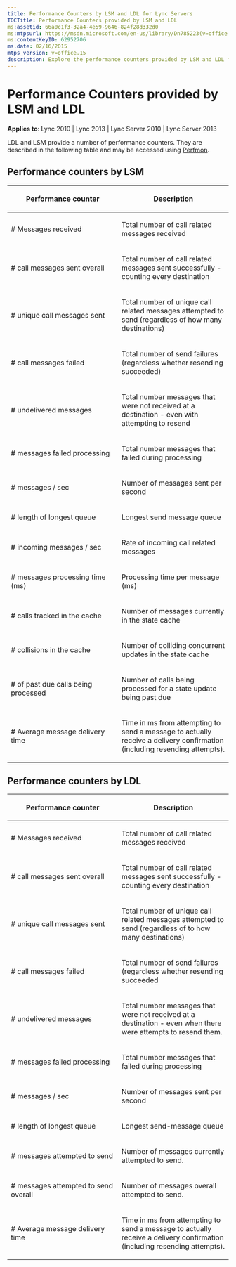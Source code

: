 ```yaml
---
title: Performance Counters by LSM and LDL for Lync Servers
TOCTitle: Performance Counters provided by LSM and LDL
ms:assetid: 66a0c1f3-32a4-4e59-9646-824f28d332d0
ms:mtpsurl: https://msdn.microsoft.com/en-us/library/Dn785223(v=office.15)
ms:contentKeyID: 62952706
ms.date: 02/16/2015
mtps_version: v=office.15
description: Explore the performance counters provided by LSM and LDL for Lync 2010, Lync 2013, Lync Server 2010, and Lync Server 2013. Understand message processing, delivery times, and more.
---
```


# Performance Counters provided by LSM and LDL


**Applies to**: Lync 2010 | Lync 2013 | Lync Server 2010 | Lync Server 2013

LDL and LSM provide a number of performance counters. They are described in the following table and may be accessed using [Perfmon](https://technet.microsoft.com/en-us/library/bb490957.aspx).

## Performance counters by LSM

<table>
<colgroup>
<col style="width: 50%" />
<col style="width: 50%" />
</colgroup>
<thead>
<tr class="header">
<th><p>Performance counter</p></th>
<th><p>Description</p></th>
</tr>
</thead>
<tbody>
<tr class="odd">
<td><p># Messages received</p></td>
<td><p>Total number of call related messages received</p></td>
</tr>
<tr class="even">
<td><p># call messages sent overall</p></td>
<td><p>Total number of call related messages sent successfully - counting every destination</p></td>
</tr>
<tr class="odd">
<td><p># unique call messages sent</p></td>
<td><p>Total number of unique call related messages attempted to send (regardless of how many destinations)</p></td>
</tr>
<tr class="even">
<td><p># call messages failed</p></td>
<td><p>Total number of send failures (regardless whether resending succeeded)</p></td>
</tr>
<tr class="odd">
<td><p># undelivered messages</p></td>
<td><p>Total number messages that were not received at a destination - even with attempting to resend</p></td>
</tr>
<tr class="even">
<td><p># messages failed processing</p></td>
<td><p>Total number messages that failed during processing</p></td>
</tr>
<tr class="odd">
<td><p># messages / sec</p></td>
<td><p>Number of messages sent per second</p></td>
</tr>
<tr class="even">
<td><p># length of longest queue</p></td>
<td><p>Longest send message queue</p></td>
</tr>
<tr class="odd">
<td><p># incoming messages / sec</p></td>
<td><p>Rate of incoming call related messages</p></td>
</tr>
<tr class="even">
<td><p># messages processing time (ms)</p></td>
<td><p>Processing time per message (ms)</p></td>
</tr>
<tr class="odd">
<td><p># calls tracked in the cache</p></td>
<td><p>Number of messages currently in the state cache</p></td>
</tr>
<tr class="even">
<td><p># collisions in the cache</p></td>
<td><p>Number of colliding concurrent updates in the state cache</p></td>
</tr>
<tr class="odd">
<td><p># of past due calls being processed</p></td>
<td><p>Number of calls being processed for a state update being past due</p></td>
</tr>
<tr class="even">
<td><p># Average message delivery time</p></td>
<td><p>Time in ms from attempting to send a message to actually receive a delivery confirmation (including resending attempts).</p></td>
</tr>
</tbody>
</table>


## Performance counters by LDL

<table>
<colgroup>
<col style="width: 50%" />
<col style="width: 50%" />
</colgroup>
<thead>
<tr class="header">
<th><p>Performance counter</p></th>
<th><p>Description</p></th>
</tr>
</thead>
<tbody>
<tr class="odd">
<td><p># Messages received</p></td>
<td><p>Total number of call related messages received</p></td>
</tr>
<tr class="even">
<td><p># call messages sent overall</p></td>
<td><p>Total number of call related messages sent successfully - counting every destination</p></td>
</tr>
<tr class="odd">
<td><p># unique call messages sent</p></td>
<td><p>Total number of unique call related messages attempted to send (regardless of to how many destinations)</p></td>
</tr>
<tr class="even">
<td><p># call messages failed</p></td>
<td><p>Total number of send failures (regardless whether resending succeeded</p></td>
</tr>
<tr class="odd">
<td><p># undelivered messages</p></td>
<td><p>Total number messages that were not received at a destination - even when there were attempts to resend them.</p></td>
</tr>
<tr class="even">
<td><p># messages failed processing</p></td>
<td><p>Total number messages that failed during processing</p></td>
</tr>
<tr class="odd">
<td><p># messages / sec</p></td>
<td><p>Number of messages sent per second</p></td>
</tr>
<tr class="even">
<td><p># length of longest queue</p></td>
<td><p>Longest send-message queue</p></td>
</tr>
<tr class="odd">
<td><p># messages attempted to send</p></td>
<td><p>Number of messages currently attempted to send.</p></td>
</tr>
<tr class="even">
<td><p># messages attempted to send overall</p></td>
<td><p>Number of messages overall attempted to send.</p></td>
</tr>
<tr class="odd">
<td><p># Average message delivery time</p></td>
<td><p>Time in ms from attempting to send a message to actually receive a delivery confirmation (including resending attempts).</p></td>
</tr>
</tbody>
</table>

